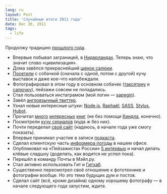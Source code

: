 ```yaml
---
lang: ru
layout: Post
title: 'Случайные итоги 2011 года'
date: Dec 30, 2011
tags:
  - life
---
```


Продолжу традицию [прошлого года](/blog/4922 "Важные и неважные факты 2010 года").

- Впервые побывал заграницей, в [Нидерландах](http://morning.photos/travel/netherlands "Нидерланды, август-сентябрь 2011"). Теперь знаю, что значит слово «цивилизация».
- Дома завёлся прекраснейший [щенок салюки](http://morning.photos/albums/saluki "Салюки Цири").
- [Посетили](http://foto.mail.ru/mail/artem-sapegin/) с собачкой (сначала с одной, потом с другой) кучу выставок и даже кое-что напобеждали.
- Фотографировал в этом году в основном собачек ([таксятину](http://morning.photos/albums/dachshund) и [салючку](http://morning.photos/albums/saluki)), пейзажи совсем не попадались.
- Стал пользоваться инстаграмом (мой логин — [sapegin](https://www.instagram.com/sapegin/)).
- Завёл [англоязычный твиттер](https://twitter.com/iamsapegin).
- Узнал новые интересные штуки: [Node.js](http://nodejs.org/), [Raphaël](http://raphaeljs.com/), [SASS](http://sass-lang.com/), [Stylus](http://learnboost.github.com/stylus/), [Hubot](http://hubot.github.com/).
- Прочитал [много](http://bibla.ru/sapegin/read/) [интересных](/blog/categories/books/) [книг](http://birdwatcher.ru/reading/) (не без помощи [Киндла](http://morning.photos/albums/dachshund/photos/1142/), конечно).
- Посмотрели [кучу сериалов](http://myshows.ru/sapegin) (куда ж без них).
- Почти переделал [свой сайт](http://sapegin.ru/) (надеюсь, в начале года уже смогу показать).
- Впервые принимал участие в записи [подкаста](/blog/5065).
- Сделал клиентскую часть [информера погоды](https://habrahabr.ru/company/mailru/blog/135189/) в нашем офисе.
- Опубликовал на «Пейзажистах России» [5 интервью](http://landscapists.info/interviews) и начал делать клёвые сладшоу (доделать, как водится не успел пока).
- Перешёл в команду Почты в Мэйл.ру.
- Стал активно использовать Гит и [Гитхаб](https://github.com/sapegin).
- Существенно пересмотрел своё отношение к фототехнике и фотографии вообще. Но это тема будущих дум и постов.
- Сделал сайт (всё, кроме дизайна) одному хорошему фотографу — в начале следующего года запустим, ждите.
